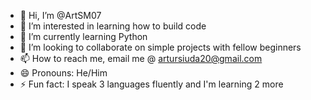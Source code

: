- 👋 Hi, I’m @ArtSM07
- 👀 I’m interested in learning how to build code
- 🌱 I’m currently learning Python
- 💞️ I’m looking to collaborate on simple projects with fellow beginners
- 📫 How to reach me, email me @ artursiuda20@gmail.com
- 😄 Pronouns: He/Him
- ⚡ Fun fact: I speak 3 languages fluently and I'm learning 2 more

<!---
ArtSM07/ArtSM07 is a ✨ special ✨ repository because its `README.md` (this file) appears on your GitHub profile.
You can click the Preview link to take a look at your changes.
--->

